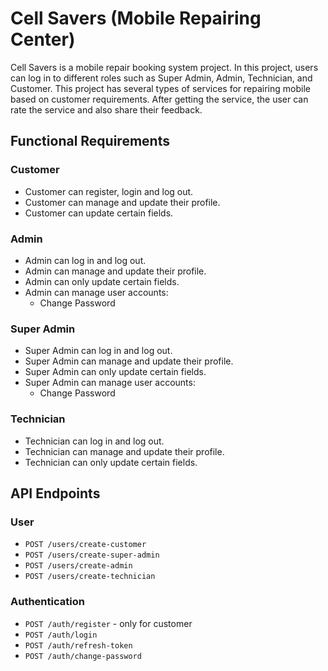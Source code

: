 # Cell Savers (Mobile Repairing Center)

Cell Savers is a mobile repair booking system project. In this project, users can log in to different roles such as Super Admin, Admin, Technician, and Customer. This project has several types of services for repairing mobile based on customer requirements. After getting the service, the user can rate the service and also share their feedback.

## Functional Requirements

### Customer

- Customer can register, login and log out.
- Customer can manage and update their profile.
- Customer can update certain fields.

### Admin

- Admin can log in and log out.
- Admin can manage and update their profile.
- Admin can only update certain fields.
- Admin can manage user accounts:
  - Change Password

### Super Admin

- Super Admin can log in and log out.
- Super Admin can manage and update their profile.
- Super Admin can only update certain fields.
- Super Admin can manage user accounts:
  - Change Password

### Technician

- Technician can log in and log out.
- Technician can manage and update their profile.
- Technician can only update certain fields.

## API Endpoints

### User

- `POST /users/create-customer`
- `POST /users/create-super-admin`
- `POST /users/create-admin`
- `POST /users/create-technician`

### Authentication

- `POST /auth/register` - only for customer
- `POST /auth/login`
- `POST /auth/refresh-token`
- `POST /auth/change-password`
